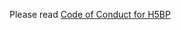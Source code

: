 Please read [Code of Conduct for H5BP](https://github.com/h5bp/html5-boilerplate/blob/main/.github/CODE_OF_CONDUCT.md)
